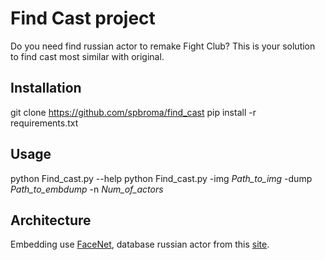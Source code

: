 # Find Cast project

Do you need find russian actor to remake Fight Club? 
This is your solution to find cast most similar with original. 

## Installation

git clone https://github.com/spbroma/find_cast
pip install -r requirements.txt

## Usage

python Find_cast.py --help
python Find_cast.py -img *Path_to_img* -dump *Path_to_embdump* -n *Num_of_actors*

## Architecture

Embedding use [FaceNet](https://pypi.org/project/facenet-pytorch/), database russian actor from this [site](https://www.kino-teatr.ru/).